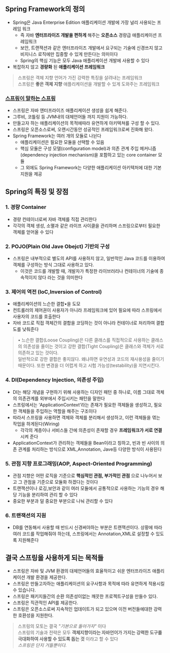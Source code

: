 ## Spring Framework의 정의
- Spring은 Java Enterprise Edition 애플리케이션 개발에 가장 널리 사용되는 프레임 워크
    - 즉 자바 **엔터프라이즈 개발을 편하게** 해주는 **오픈소스** 경량급 애플리케이션 프레임워크
    - 보안, 트랜잭션과 같은 엔터프라이즈 개발에서 요구되는 기술에 신경쓰지 않고 비지니스 로직에만 집중할 수 있게 만든다는 의미이다
    - Spring의 핵심 기능은 모두 Java 애플리케이션 개발에 사용할 수 있다
- 복잡하지 않고 **경량화** 된 **애플리케이션 프레임워크**
> 스프링은 객체 지향 언어가 가진 강력한 특징을 살려내는 프레임워크<br>
> 스프링은 **좋은 객체 지향** 애플리케이션을 개발할 수 있게 도와주는 프레임워크


### [스프링이 말하는 스프링](https://docs.spring.io/spring-framework/docs/current/reference/html/overview.html#overview-spring)
- 스프링은 자바 엔터프라이즈 애플리케이션 생성을 쉽게 해준다.
- 그루비, 코틀링 등 JVM내의 대체언어들 까지 지원이 가능하다.
- 만들고자 하는 애플리케이션의 목적에따라 유연하게 아키텍쳐를 구성 할 수 있다.
- 스프링은 오픈소스로써, 오랜시간동안 성공적인 프레임워크로써 진화해 왔다.
- Spring Framework는 여러 개의 모듈로 나뉜다
    - 애플리케이션은 필요한 모듈을 선택할 수 있음
    - 핵심 모듈은 구성 모델(configuration model)과 의존 관계 주입 메커니즘(dependency injection mechanism)을 포함하고 있는 core container 모듈
    - 그 외에도 Spring Framework는 다양한 애플리케이션 아키텍처에 대한 기본 지원을 제공

## Spring의 특징 및 장점
### 1. **경량** **Container**
- 경량 컨테이너로써 자바 객체를 직접 관리한다
- 각각의 객체 생성, 소멸과 같은 라이프 사이클을 관리하며 스프링으로부터 필요한 객체를 얻어올 수 있다
### 2. **POJO(Plain Old Jave Obejct) 기반의 구성**
- 스프링은 내부적으로 별도의 API를 사용하지 않고, 일반적인 Java 코드를 이용하여 객체를 구성하는 방식 그대로 사용하고 있다.
    - 이것은 코드를 개발할 때, 개발자가 특정한 라이브러리나 컨테이너의 기술에 종속적이지 않다 라는 것을 의미한다
### 3. **제어의 역전 (IoC,Inversion of Control)**
- 애플리케이션의 느슨한 결합•을 도모
- 컨트롤러의 제어권이 사용자가 아니라 프레임워크에 있어 필요에 따라 스프링에서 사용자의 코드를 호출한다
- 자바 코드로 직접 객체간의 결합을 코딩하는 것이 아니라 컨테이너로 처리하여 결합도를 낮춰준다
> • 느슨한 결합(Loose Coupling)은 다른 클래스를 직접적으로 사용하는 클래스의 의존성을 줄이는 것이고 강한 결합(Tight Coupling)은 클래스와 객체가 서로 의존하고 있는 것이다.<br>
> 일반적으로 강한 결합은 좋지않다. 왜냐하면 유연성과 코드의 재사용성을 줄이기 때문이다. 또한 변경을 더 어렵게 하고 시험 가능성(testability)을 지연시킨다.
> 

### 4. DI(Dependency Injection, 의존성 주입)

- DI는 해당 개념을 구현하기 위해 사용하는 디자인 패턴 중 하나로, 이름 그대로 객체의 의존관계를 외부에서 주입시키는 패턴을 말한다
- 스프링에서는 ‘ApplicationContext’라는 존재가 필요한 객체들을 생성하고, 필요한 객체들을 주입하는 역할을 해주는 구조이다
- 따라서 스프링을 사용하면 객체와 객체를 분리해서 생성하고, 이런 객체들을 엮는 작업을 하게된다(Wiring)
    - 각각의 계층이나 서비스들 간에 의존성이 존재할 경우 **프레임워크가 서로 연결**시켜 준다
- ApplicationContext가 관리하는 객체들을 Bean이라고 칭하고, 빈과 빈 사이의 의존 관계를 처리하는 방식으로 XML,Annotation, Jave등 다양한 방식이 사용된다

### 5. **관점 지향 프로그래밍(AOP, Aspect-Oriented Programming)**

- 관점 지향은 어떤 로직을 기준으로 **핵심적인 관점, 부가적인 관점** 으로 나누어서 보고 그 관점을 기준으로 모듈화 하겠다는 것이다
- 트랜잭션이나 로깅,보안과 같이 여러 모듈에서 공통적으로 사용하는 기능의 경우 해당 기능을 분리하여 관리 할 수 있다
- 중요한 부분과 덜 중요한 부분으로 나눠 관리할 수 있다

### 6. 트랜잭션의 지원

- DB를 연동해서 사용할 때 반드시 신경써야하는 부분은 트랜잭션이다. 상황에 따라 여러 코드를 작업해줘야 하는데, 스프링에서는 Annotation,XML로 설정할 수 있도록 지원해준다

## 결국 스프링을 사용하게 되는 목적들

- 스프링은 자바 및 JVM 환경의 대체언어들의 효율적이고 쉬운 엔터프라이즈 애플리케이션 개발 환경을 제공한다.
- 스프링은 만들고자하는 애플리케이션의 요구사항과 목적에 따라 유연하게 적용시킬수 있습니다.
- 스프링은 패키지들간의 순환 의존성이없는 깨끗한 프로젝트구성을 만들수 있다.
- 스프링은 직관적인 API를 제공한다.
- 스프링은 오픈소스로써 지속적인 업데이트가 되고 있으며 이전 버전들에대한 강력한 호환성을 지원한다.

> 스프링의 모토는 결국 *"기본으로 돌아가자"* 이다<br>
> 스프링의 기술과 전략은 모두 **객체지향이라는 자바언어가 가지는 강력한 도구를 극대화하여 사용할 수 있도록 돕는 것** 이라고 할 수 있다<br>*스프링은 단지 거들뿐이다.*
